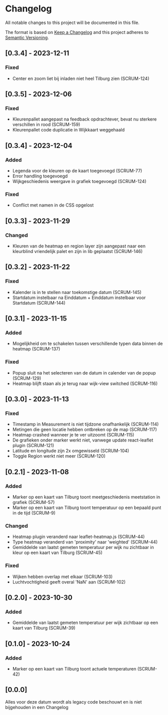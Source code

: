# Changelog

All notable changes to this project will be documented in this file.

The format is based on [Keep a Changelog](http://keepachangelog.com/en/1.0.0/)
and this project adheres to [Semantic Versioning](http://semver.org/spec/v2.0.0.html).
## [0.3.4] - 2023-12-11
### Fixed
- Center en zoom liet bij inladen niet heel Tilburg zien (SCRUM-124)

## [0.3.5] - 2023-12-06

### Fixed
- Kleurenpallet aangepast na feedback opdrachtever, bevat nu sterkere verschillen in rood (SCRUM-159)
- Kleurenpallet code duplicatie in Wijkkaart weggehaald

## [0.3.4] - 2023-12-04

### Added
- Legenda voor de kleuren op de kaart toegevoegd (SCRUM-77)
- Error handling toegevoegd
- Wijkgeschiedenis weergave in grafiek toegevoegd (SCRUM-124)

### Fixed
- Conflict met namen in de CSS opgelost

## [0.3.3] - 2023-11-29

### Changed
- Kleuren van de heatmap en region layer zijn aangepast naar een kleurblind vriendelijk palet en zijn in lib geplaatst (SCRUM-146)

## [0.3.2] - 2023-11-22

### Fixed
-   Kalender is in te stellen naar toekomstige datum (SCRUM-145)
-   Startdatum instelbaar na Einddatum + Einddatum instelbaar voor Startdatum (SCRUM-144)

## [0.3.1] - 2023-11-15

### Added
-   Mogelijkheid om te schakelen tussen verschillende typen data binnen de heatmap (SCRUM-137)

### Fixed
-   Popup sluit na het selecteren van de datum in calender van de popup (SCRUM-129)
-   Heatmap blijft staan als je terug naar wijk-view switched (SCRUM-116)

## [0.3.0] - 2023-11-13

### Fixed
-   Timestamp in Measurement is niet tijdzone onafhankelijk (SCRUM-114)
-   Metingen die geen locatie hebben ontbreken op de map (SCRUM-117)
-   Heatmap crashed wanneer je te ver uitzoomt (SCRUM-115)
-   De grafieken onder marker werkt niet, vanwege update react-leaflet plugin (SCRUM-121)
-   Latitude en longitude zijn 2x omgewisseld (SCRUM-104)
-   Toggle Region werkt niet meer (SCRUM-120)

## [0.2.1] - 2023-11-08

### Added
-   Marker op een kaart van Tilburg toont meetgeschiedenis meetstation in grafiek (SCRUM-57)
-   Marker op een kaart van Tilburg toont temperatuur op een bepaald punt in de tijd (SCRUM-9)

### Changed
-   Heatmap plugin veranderd naar leaflet-heatmap.js (SCRUM-44)
-   Type heatmap veranderd van 'proximity' naar 'weighted' (SCRUM-44)
-   Gemiddelde van laatst gemeten temperatuur per wijk nu zichtbaar in kleur op een kaart van Tilburg (SCRUM-45)

### Fixed
-   Wijken hebben overlap met elkaar (SCRUM-103)
-   Luchtvochtigheid geeft overal 'NaN' aan (SCRUM-102)

## [0.2.0] - 2023-10-30

### Added
-   Gemiddelde van laatst gemeten temperatuur per wijk zichtbaar op een kaart van Tilburg (SCRUM-39)

## [0.1.0] - 2023-10-24

### Added
-   Marker op een kaart van Tilburg toont actuele temperaturen (SCRUM-42)



## [0.0.0]

Alles voor deze datum wordt als legacy code beschouwt en is niet bijgehouden in een Changelog



